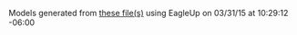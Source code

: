 Models generated from [these file(s)](https://raw.github.com/sparkfun/Servo_Trigger/d12e72e3e9f652d211c8b338c6bb8e7c85bfbc1e/Hardware/SparkFun_Servo_Trigger.brd) using EagleUp on 03/31/15 at 10:29:12 -06:00
